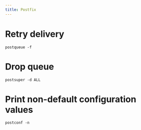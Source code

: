 ```yaml
---
title: Postfix
---
```


# Retry delivery

```
postqueue -f
```

# Drop queue

```
postsuper -d ALL
```

# Print non-default configuration values

```
postconf -n
```
